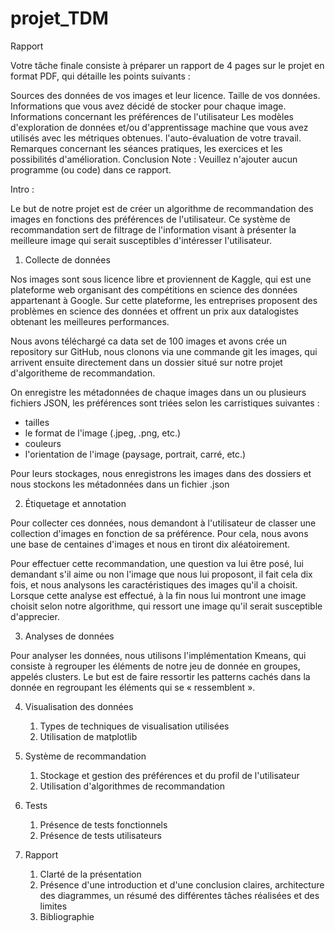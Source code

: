 # projet_TDM

Rapport

Votre tâche finale consiste à préparer un rapport de 4 pages sur le projet en format PDF, qui détaille les points suivants :

Sources des données de vos images et leur licence.
Taille de vos données.
Informations que vous avez décidé de stocker pour chaque image.
Informations concernant les préférences de l'utilisateur
Les modèles d'exploration de données et/ou d'apprentissage machine que vous avez utilisés avec les métriques obtenues.
l'auto-évaluation de votre travail.
Remarques concernant les séances pratiques, les exercices et les possibilités d'amélioration.
Conclusion
Note : Veuillez n'ajouter aucun programme (ou code) dans ce rapport.

Intro :

Le but de notre projet est de créer un algorithme de recommandation des images en fonctions des préférences de l'utilisateur. Ce système de recommandation sert de filtrage de l'information visant à présenter la meilleure image qui serait susceptibles d'intéresser l'utilisateur.

1.  Collecte de données

Nos images sont sous licence libre et proviennent de Kaggle, qui est une plateforme web organisant des compétitions en science des données appartenant à Google. Sur cette plateforme, les entreprises proposent des problèmes en science des données et offrent un prix aux datalogistes obtenant les meilleures performances.

Nous avons téléchargé ca data set de 100 images et avons crée un repository sur GitHub, nous clonons via une commande git les images, qui arrivent ensuite directement dans un dossier situé sur notre projet d'algoritheme de recommandation.

On enregistre les métadonnées de chaque images dans un ou plusieurs fichiers JSON, les préférences sont triées selon les carristiques suivantes :
- tailles 
- le format de l'image (.jpeg, .png, etc.)
- couleurs 
- l'orientation de l'image (paysage, portrait, carré, etc.)

Pour leurs stockages, nous enregistrons les images dans des dossiers et nous stockons les métadonnées dans un fichier .json

2.  Étiquetage et annotation

Pour collecter ces données, nous demandont à l'utilisateur de classer une collection d'images en fonction de sa préférence. Pour cela, nous avons une base de centaines d'images et nous en tiront dix aléatoirement.

Pour effectuer cette recommandation, une question va lui être posé, lui demandant s'il aime ou non l'image que nous lui proposont, il fait cela dix fois, et nous analysons les caractéristiques des images qu'il a choisit.
Lorsque cette analyse est effectué, à la fin nous lui montront une image choisit selon notre algorithme, qui ressort une image qu'il serait susceptible d'apprecier.
   
3.  Analyses de données

Pour analyser les données, nous utilisons l'implémentation Kmeans, qui consiste à regrouper les éléments de notre jeu de donnée en groupes, appelés clusters. Le but est de faire ressortir les patterns cachés dans la donnée en regroupant les éléments qui se « ressemblent ».

4.  Visualisation des données

    1. Types de techniques de visualisation utilisées
    2. Utilisation de matplotlib


5.  Système de recommandation
    1. Stockage et gestion des préférences et du profil de l'utilisateur
    2. Utilisation d'algorithmes de recommandation

6.  Tests

    1. Présence de tests fonctionnels
    2. Présence de tests utilisateurs

7.  Rapport

    1. Clarté de la présentation
    2. Présence d'une introduction et d'une conclusion claires, architecture
        des diagrammes, un résumé des différentes tâches réalisées et des limites
    3. Bibliographie
